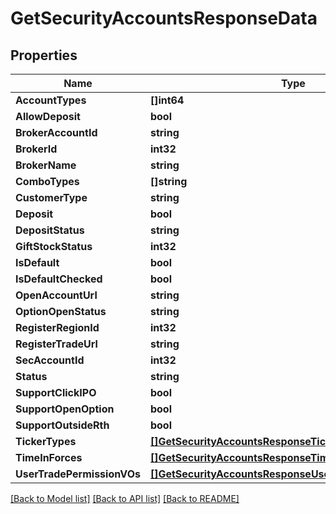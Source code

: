 # GetSecurityAccountsResponseData

## Properties

Name | Type | Description | Notes
------------ | ------------- | ------------- | -------------
**AccountTypes** | **[]int64** |  | [optional] 
**AllowDeposit** | **bool** |  | [optional] 
**BrokerAccountId** | **string** |  | [optional] 
**BrokerId** | **int32** |  | [optional] 
**BrokerName** | **string** |  | [optional] 
**ComboTypes** | **[]string** |  | [optional] 
**CustomerType** | **string** |  | [optional] 
**Deposit** | **bool** |  | [optional] 
**DepositStatus** | **string** |  | [optional] 
**GiftStockStatus** | **int32** |  | [optional] 
**IsDefault** | **bool** |  | [optional] 
**IsDefaultChecked** | **bool** |  | [optional] 
**OpenAccountUrl** | **string** |  | [optional] 
**OptionOpenStatus** | **string** |  | [optional] 
**RegisterRegionId** | **int32** |  | [optional] 
**RegisterTradeUrl** | **string** |  | [optional] 
**SecAccountId** | **int32** |  | [optional] 
**Status** | **string** |  | [optional] 
**SupportClickIPO** | **bool** |  | [optional] 
**SupportOpenOption** | **bool** |  | [optional] 
**SupportOutsideRth** | **bool** |  | [optional] 
**TickerTypes** | [**[]GetSecurityAccountsResponseTickerTypes**](GetSecurityAccountsResponse_tickerTypes.md) |  | [optional] 
**TimeInForces** | [**[]GetSecurityAccountsResponseTimeInForces**](GetSecurityAccountsResponse_timeInForces.md) |  | [optional] 
**UserTradePermissionVOs** | [**[]GetSecurityAccountsResponseUserTradePermissionVOs**](GetSecurityAccountsResponse_userTradePermissionVOs.md) |  | [optional] 

[[Back to Model list]](../README.md#documentation-for-models) [[Back to API list]](../README.md#documentation-for-api-endpoints) [[Back to README]](../README.md)


